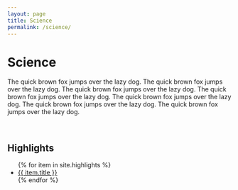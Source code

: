 ```yaml
---
layout: page
title: Science
permalink: /science/
---
```


# Science

The quick brown fox jumps over the lazy dog. The quick brown fox jumps over the lazy dog. The quick brown fox jumps over the lazy dog. The quick brown fox jumps over the lazy dog. The quick brown fox jumps over the lazy dog. The quick brown fox jumps over the lazy dog. The quick brown fox jumps over the lazy dog.

<br>

## Highlights

<ul>
  {% for item in site.highlights %}
    <li>
      <a href="{{ item.url }}">{{ item.title }}</a>
    </li>
  {% endfor %}
</ul>